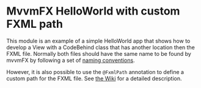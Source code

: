 # MvvmFX HelloWorld with custom FXML path

This module is an example of a simple HelloWorld app that shows
how to develop a View with a CodeBehind class that has another location then
the FXML file. Normally both files should have the same name to be found by mvvmFX
by following a set of [naming conventions](https://github.com/sialcasa/mvvmFX/wiki/Naming-Conventions).

However, it is also possible to use the `@FxmlPath` annotation
to define a custom path for the FXML file. See [the Wiki](https://github.com/sialcasa/mvvmFX/wiki/Deviating-FXML-location)
for a detailed description.
